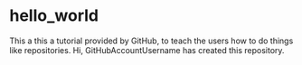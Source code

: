 # hello_world
This a this a tutorial provided by GitHub, to teach the users how to do things like repositories.
Hi, GitHubAccountUsername has created this repository.
